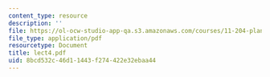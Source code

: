```yaml
---
content_type: resource
description: ''
file: https://ol-ocw-studio-app-qa.s3.amazonaws.com/courses/11-204-planning-communications-and-digital-media-fall-2004/8bcd532c46d11443f274422e32ebaa44_lect4.pdf
file_type: application/pdf
resourcetype: Document
title: lect4.pdf
uid: 8bcd532c-46d1-1443-f274-422e32ebaa44
---
```

